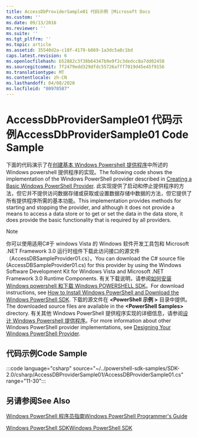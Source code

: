 ```yaml
---
title: AccessDbProviderSample01 代码示例 |Microsoft Docs
ms.custom: ''
ms.date: 09/13/2016
ms.reviewer: ''
ms.suite: ''
ms.tgt_pltfrm: ''
ms.topic: article
ms.assetid: 35540d2a-c18f-4179-b869-1a3dc5a8c1bd
caps.latest.revision: 6
ms.openlocfilehash: b52882c3f38b64347b9e9f2c3dedcc8a7dd02458
ms.sourcegitcommit: 7f2479edd329dfdc55726afff7019d45e45f9156
ms.translationtype: MT
ms.contentlocale: zh-CN
ms.lasthandoff: 04/08/2020
ms.locfileid: "80978587"
---
```

# <a name="accessdbprovidersample01-code-sample"></a><span data-ttu-id="cddf2-102">AccessDbProviderSample01 代码示例</span><span class="sxs-lookup"><span data-stu-id="cddf2-102">AccessDbProviderSample01 Code Sample</span></span>

<span data-ttu-id="cddf2-103">下面的代码演示了在[创建基本 Windows Powershell 提供程序](./creating-a-basic-windows-powershell-provider.md)中所述的 Windows powershell 提供程序的实现。</span><span class="sxs-lookup"><span data-stu-id="cddf2-103">The following code shows the implementation of the Windows PowerShell provider described in [Creating a Basic Windows PowerShell Provider](./creating-a-basic-windows-powershell-provider.md).</span></span>
<span data-ttu-id="cddf2-104">此实现提供了启动和停止提供程序的方法，但它并不提供访问数据存储或获取或设置数据存储中数据的方法，但它提供了所有提供程序所需的基本功能。</span><span class="sxs-lookup"><span data-stu-id="cddf2-104">This implementation provides methods for starting and stopping the provider, and although it does not provide a means to access a data store or to get or set the data in the data store, it does provide the basic functionality that is required by all providers.</span></span>

> [!NOTE]
> <span data-ttu-id="cddf2-105">你可以使用适用C#于 windows Vista 的 Windows 软件开发工具包和 Microsoft .NET Framework 3.0 运行时组件下载此访问接口的源文件（AccessDBSampleProvider01.cs）。</span><span class="sxs-lookup"><span data-stu-id="cddf2-105">You can download the C# source file (AccessDBSampleProvider01.cs) for this provider by using the Windows Software Development Kit for Windows Vista and Microsoft .NET Framework 3.0 Runtime Components.</span></span> <span data-ttu-id="cddf2-106">有关下载说明，请参阅[如何安装 Windows powershell 和下载 Windows POWERSHELL SDK](/powershell/scripting/developer/installing-the-windows-powershell-sdk)。</span><span class="sxs-lookup"><span data-stu-id="cddf2-106">For download instructions, see [How to Install Windows PowerShell and Download the Windows PowerShell SDK](/powershell/scripting/developer/installing-the-windows-powershell-sdk).</span></span>
> <span data-ttu-id="cddf2-107">下载的源文件在 **\<PowerShell 示例 >** 目录中提供。</span><span class="sxs-lookup"><span data-stu-id="cddf2-107">The downloaded source files are available in the **\<PowerShell Samples>** directory.</span></span> <span data-ttu-id="cddf2-108">有关其他 Windows PowerShell 提供程序实现的详细信息，请参阅[设计 Windows Powershell 提供程序](./designing-your-windows-powershell-provider.md)。</span><span class="sxs-lookup"><span data-stu-id="cddf2-108">For more information about other Windows PowerShell provider implementations, see [Designing Your Windows PowerShell Provider](./designing-your-windows-powershell-provider.md).</span></span>

## <a name="code-sample"></a><span data-ttu-id="cddf2-109">代码示例</span><span class="sxs-lookup"><span data-stu-id="cddf2-109">Code Sample</span></span>

:::code language="csharp" source="~/../powershell-sdk-samples/SDK-2.0/csharp/AccessDBProviderSample01/AccessDBProviderSample01.cs" range="11-30":::

## <a name="see-also"></a><span data-ttu-id="cddf2-110">另请参阅</span><span class="sxs-lookup"><span data-stu-id="cddf2-110">See Also</span></span>

[<span data-ttu-id="cddf2-111">Windows PowerShell 程序员指南</span><span class="sxs-lookup"><span data-stu-id="cddf2-111">Windows PowerShell Programmer's Guide</span></span>](./windows-powershell-programmer-s-guide.md)

[<span data-ttu-id="cddf2-112">Windows PowerShell SDK</span><span class="sxs-lookup"><span data-stu-id="cddf2-112">Windows PowerShell SDK</span></span>](../windows-powershell-reference.md)
